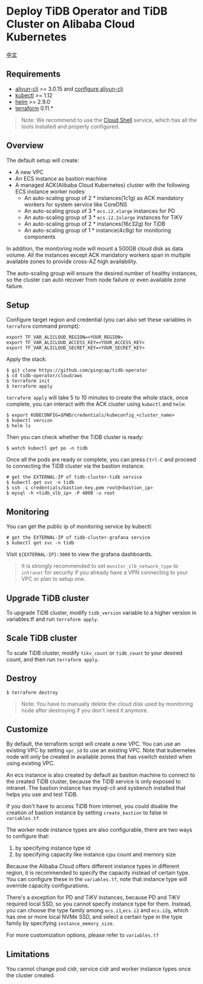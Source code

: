 # Deploy TiDB Operator and TiDB Cluster on Alibaba Cloud Kubernetes

[中文](README-CN.md)

## Requirements

- [aliyun-cli](https://github.com/aliyun/aliyun-cli) >= 3.0.15 and [configure aliyun-cli](https://www.alibabacloud.com/help/doc-detail/90766.htm?spm=a2c63.l28256.a3.4.7b52a893EFVglq)
- [kubectl](https://kubernetes.io/docs/tasks/tools/install-kubectl/#install-kubectl) >= 1.12
- [helm](https://github.com/helm/helm/blob/master/docs/install.md#installing-the-helm-client) >= 2.9.0
- [terraform](https://learn.hashicorp.com/terraform/getting-started/install.html) 0.11.*

> Note: We recommend to use the [Cloud Shell](https://shell.aliyun.com) service, which has all the tools installed and properly configured.

## Overview 

The default setup will create:
 
- A new VPC 
- An ECS instance as bastion machine
- A managed ACK(Alibaba Cloud Kubernetes) cluster with the following ECS instance worker nodes:
  - An auto-scaling group of 2 * instances(1c1g) as ACK mandatory workers for system service like CoreDNS
  - An auto-scaling group of 3 * `ecs.i2.xlarge` instances for PD
  - An auto-scaling group of 3 * `ecs.i2.2xlarge` instances for TiKV
  - An auto-scaling group of 2 * instances(16c32g) for TiDB
  - An auto-scaling group of 1 * instance(4c8g) for monitoring components

In addition, the monitoring node will mount a 500GB cloud disk as data volume. All the instances except ACK mandatory workers span in multiple available zones to provide cross-AZ high availability.

The auto-scaling group will ensure the desired number of healthy instances, so the cluster can auto recover from node failure or even available zone failure.

## Setup

Configure target region and credential (you can also set these variables in `terraform` command prompt):
```shell
export TF_VAR_ALICLOUD_REGION=<YOUR_REGION>
export TF_VAR_ALICLOUD_ACCESS_KEY=<YOUR_ACCESS_KEY>
export TF_VAR_ALICLOUD_SECRET_KEY=<YOUR_SECRET_KEY>
```

Apply the stack:

```shell
$ git clone https://github.com/pingcap/tidb-operator
$ cd tidb-operator/cloud/aws
$ terraform init
$ terraform apply
```

`terraform apply` will take 5 to 10 minutes to create the whole stack, once complete, you can interact with the ACK cluster using `kubectl` and `helm`: 

```shell
$ export KUBECONFIG=$PWD/credentials/kubeconfig_<cluster_name>
$ kubectl version
$ helm ls
```

Then you can check whether the TiDB cluster is ready:

```shell
$ watch kubectl get po -n tidb
```

Once all the pods are ready or complete, you can press `Ctrl-C` and proceed to connecting the TiDB cluster via the bastion instance:

```shell
# get the EXTERNAL-IP of tidb-cluster-tidb service
$ kubectl get svc -n tidb
$ ssh -i credentials/bastion-key.pem root@<bastion_ip>
$ mysql -h <tidb_slb_ip> -P 4000 -u root
```

## Monitoring 

You can get the public ip of monitoring service by kubectl:
```shell
# get the EXTERNAL-IP of tidb-cluster-grafana service
$ kubectl get svc -n tidb
```

Visit `${EXTERNAL-IP}:3000` to view the grafana dashboards.

> It is strongly recommended to set `monitor_slb_network_type` to `intranet` for security if you already have a VPN connecting to your VPC or plan to setup one.

## Upgrade TiDB cluster

To upgrade TiDB cluster, modify `tidb_version` variable to a higher version in variables.tf and run `terraform apply`.

## Scale TiDB cluster

To scale TiDB cluster, modify `tikv_count` or `tidb_count` to your desired count, and then run `terraform apply`.

## Destroy

```shell
$ terraform destroy
```

> Note: You have to manually delete the cloud disk used by monitoring node after destroying if you don't need it anymore.

## Customize

By default, the terraform script will create a new VPC. You can use an existing VPC by setting `vpc_id` to use an existing VPC. Note that kubernetes node will only be created in available zones that has vswitch existed when using existing VPC. 

An ecs instance is also created by default as bastion machine to connect to the created TiDB cluster, because the TiDB service is only exposed to intranet. The bastion instance has mysql-cli and sysbench installed that helps you use and test TiDB.

If you don't have to access TiDB from internet, you could disable the creation of bastion instance by setting `create_bastion` to false in `variables.tf`

The worker node instance types are also configurable, there are two ways to configure that:

1. by specifying instance type id
2. by specifying capacity like instance cpu count and memory size

Because the Alibaba Cloud offers different instance types in different region, it is recommended to specify the capacity instead of certain type. You can configure these in the `variables.tf`, note that instance type will override capacity configurations.

There's a exception for PD and TiKV instances, because PD and TiKV required local SSD, so you cannot specify instance type for them. Instead, you can choose the type family among `ecs.i1`,`ecs.i2` and `ecs.i2g`, which has one or more local NVMe SSD, and select a certain type in the type family by specifying `instance_memory_size`.

For more customization options, please refer to `variables.tf`

## Limitations

You cannot change pod cidr, service cidr and worker instance types once the cluster created.


